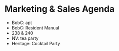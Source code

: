 # Marketing & Sales Agenda

* BobC: apt
* BobC: Resident Manual
* 238 &amp; 240
* NV: tea party
* Heritage: Cocktail Party
